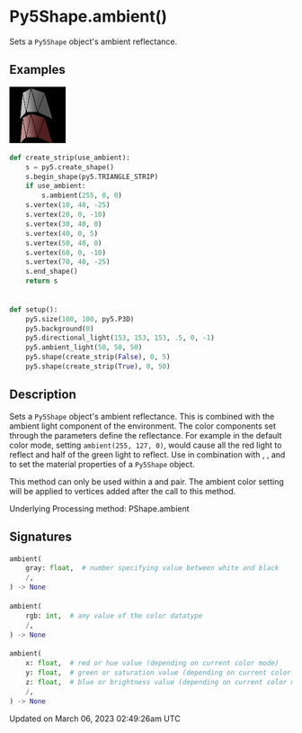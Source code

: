# Py5Shape.ambient()

Sets a `Py5Shape` object's ambient reflectance.

## Examples

<div class="example-table">

<div class="example-row"><div class="example-cell-image">

![example picture for ambient()](/images/reference/Py5Shape_ambient_0.png)

</div><div class="example-cell-code">

```python
def create_strip(use_ambient):
    s = py5.create_shape()
    s.begin_shape(py5.TRIANGLE_STRIP)
    if use_ambient:
        s.ambient(255, 0, 0)
    s.vertex(10, 40, -25)
    s.vertex(20, 0, -10)
    s.vertex(30, 40, 0)
    s.vertex(40, 0, 5)
    s.vertex(50, 40, 0)
    s.vertex(60, 0, -10)
    s.vertex(70, 40, -25)
    s.end_shape()
    return s


def setup():
    py5.size(100, 100, py5.P3D)
    py5.background(0)
    py5.directional_light(153, 153, 153, .5, 0, -1)
    py5.ambient_light(50, 50, 50)
    py5.shape(create_strip(False), 0, 5)
    py5.shape(create_strip(True), 0, 50)
```

</div></div>

</div>

## Description

Sets a `Py5Shape` object's ambient reflectance. This is combined with the ambient light component of the environment. The color components set through the parameters define the reflectance. For example in the default color mode, setting `ambient(255, 127, 0)`, would cause all the red light to reflect and half of the green light to reflect. Use in combination with [](py5shape_emissive), [](py5shape_specular), and [](py5shape_shininess) to set the material properties of a `Py5Shape` object.

This method can only be used within a [](py5shape_begin_shape) and [](py5shape_end_shape) pair. The ambient color setting will be applied to vertices added after the call to this method.

Underlying Processing method: PShape.ambient

## Signatures

```python
ambient(
    gray: float,  # number specifying value between white and black
    /,
) -> None

ambient(
    rgb: int,  # any value of the color datatype
    /,
) -> None

ambient(
    x: float,  # red or hue value (depending on current color mode)
    y: float,  # green or saturation value (depending on current color mode)
    z: float,  # blue or brightness value (depending on current color mode)
    /,
) -> None
```

Updated on March 06, 2023 02:49:26am UTC
